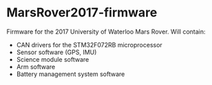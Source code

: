 # MarsRover2017-firmware

Firmware for the 2017 University of Waterloo Mars Rover. Will contain:
- CAN drivers for the STM32F072RB microprocessor
- Sensor software (GPS, IMU)
- Science module software
- Arm software
- Battery management system software
